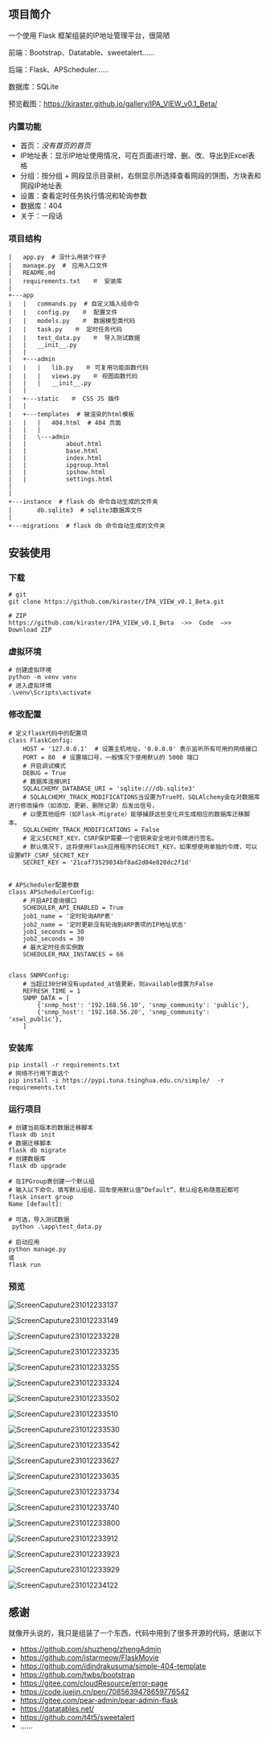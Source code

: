 ## 项目简介

一个使用 Flask 框架组装的IP地址管理平台，很简陋

前端：Bootstrap、Datatable、sweetalert……

后端：Flask、APScheduler……

数据库：SQLite

预览截图：https://kiraster.github.io/gallery/IPA_VIEW_v0.1_Beta/

### 内置功能

- 首页：*没有首页的首页* 
- IP地址表：显示IP地址使用情况，可在页面进行增、删、改、导出到Excel表格
-  分组：按分组 + 网段显示目录树，右侧显示所选择查看网段的饼图，方块表和网段IP地址表
-  设置：查看定时任务执行情况和轮询参数
-  数据库：404
-  关于：一段话

### 项目结构

```
|   app.py  # 没什么用装个样子
|   manage.py  #　应用入口文件
|   README.md
|   requirements.txt　　＃　安装库
|   
+---app
|   |   commands.py  # 自定义插入组命令
|   |   config.py　　＃　配置文件
|   |   models.py　　＃　数据模型类代码
|   |   task.py　　＃　定时任务代码
|   |   test_data.py　　＃　导入测试数据
|   |   __init__.py
|   |   
|   +---admin
|   |   |   lib.py　　＃ 可复用功能函数代码
|   |   |   views.py　　＃ 视图函数代码
|   |   |   __init__.py
|   |           
|   +---static　　＃　CSS JS 插件
|   |           
|   +---templates  # 被渲染的html模板
|   |   |   404.html  # 404 页面
|   |   |   
|   |   \---admin
|   |           about.html
|   |           base.html
|   |           index.html
|   |           ipgroup.html
|   |           ipshow.html
|   |           settings.html
|              
|           
+---instance  # flask db 命令自动生成的文件夹
|       db.sqlite3  # sqlite3数据库文件
|       
+---migrations  # flask db 命令自动生成的文件夹

```

## 安装使用

### 下载

```
# git
git clone https://github.com/kiraster/IPA_VIEW_v0.1_Beta.git

# ZIP
https://github.com/kiraster/IPA_VIEW_v0.1_Beta  ->>  Code  –>> Download ZIP
```

### 虚拟环境

```
# 创建虚拟环境
python -m venv venv
# 进入虚拟环境
.\venv\Scripts\activate
```

### 修改配置

```
# 定义flask代码中的配置项
class FlaskConfig:
    HOST = '127.0.0.1'  # 设置主机地址，'0.0.0.0' 表示监听所有可用的网络接口
    PORT = 80  # 设置端口号，一般情况下使用默认的 5000 端口
    # 开启调试模式
    DEBUG = True
    # 数据库连接URI
    SQLALCHEMY_DATABASE_URI = 'sqlite:///db.sqlite3'
    # SQLALCHEMY_TRACK_MODIFICATIONS当设置为True时，SQLAlchemy会在对数据库进行修改操作（如添加、更新、删除记录）后发出信号，
    # 以便其他组件（如Flask-Migrate）能够捕获这些变化并生成相应的数据库迁移脚本。
    SQLALCHEMY_TRACK_MODIFICATIONS = False
    # 定义SECRET_KEY，CSRF保护需要一个密钥来安全地对令牌进行签名。
    # 默认情况下，这将使用Flask应用程序的SECRET_KEY。如果想使用单独的令牌，可以设置WTF_CSRF_SECRET_KEY
    SECRET_KEY = '21caf73529034bf8ad2d04e820dc2f1d'


# APScheduler配置参数
class APSchedulerConfig:
    # 开启API查询接口
    SCHEDULER_API_ENABLED = True
    job1_name = '定时轮询ARP表'
    job2_name = '定时更新没有轮询到ARP表项的IP地址状态'
    job1_seconds = 30
    job2_seconds = 30
    # 最大定时任务实例数
    SCHEDULER_MAX_INSTANCES = 66


class SNMPConfig:
    # 当超过30分钟没有updated_at值更新，则available值置为False
    REFRESH_TIME = 1
    SNMP_DATA = [
        {'snmp_host': '192.168.56.10', 'snmp_community': 'public'},
        {'snmp_host': '192.168.56.20', 'snmp_community': 'xswl_public'},
    ]
```

### 安装库

```
pip install -r requirements.txt
# 网络不行用下面这个
pip install -i https://pypi.tuna.tsinghua.edu.cn/simple/  -r requirements.txt
```

### 运行项目

```
# 创建当前版本的数据迁移脚本
flask db init
# 数据迁移脚本
flask db migrate
# 创建数据库
flask db upgrade

# 在IPGroup表创建一个默认组
# 输入以下命令，填写默认组组，回车使用默认值“Default”，默认组名称随意起都可
flask insert group
Name [default]: 

# 可选，导入测试数据
 python .\app\test_data.py

# 启动应用
python manage.py
或
flask run
```

### 预览

![ScreenCaputure231012233137](https://s2.loli.net/2023/10/12/D4mpPBsOhouYZL2.jpg)

![ScreenCaputure231012233149](https://s2.loli.net/2023/10/12/LYQkNxOPDVXjHBR.jpg)

![ScreenCaputure231012233228](https://s2.loli.net/2023/10/13/IvNVqYmJnDoEU5c.jpg)

![ScreenCaputure231012233235](https://s2.loli.net/2023/10/13/wMDQG8XOuEf4tip.jpg)

![ScreenCaputure231012233255](https://s2.loli.net/2023/10/13/cCFhGL4rsMyWmEO.jpg)

![ScreenCaputure231012233324](https://s2.loli.net/2023/10/13/JuLl3vF6TOmCVzh.jpg)

![ScreenCaputure231012233502](https://s2.loli.net/2023/10/13/DBWQbeIamuhAxoC.jpg)

![ScreenCaputure231012233510](https://s2.loli.net/2023/10/13/hIDWOnZBg8fa4Em.jpg)

![ScreenCaputure231012233530](https://s2.loli.net/2023/10/13/x8yEvQ1nMkahf5V.jpg)

![ScreenCaputure231012233542](https://s2.loli.net/2023/10/13/ZbGsINpLFdKvo8V.jpg)

![ScreenCaputure231012233627](https://s2.loli.net/2023/10/13/X5BZhbJgnWLCQ4O.jpg)

![ScreenCaputure231012233635](https://s2.loli.net/2023/10/13/bC4mnLF6BJi5j9p.jpg)

![ScreenCaputure231012233734](https://s2.loli.net/2023/10/13/tMZQqxJToXSAldh.jpg)

![ScreenCaputure231012233740](https://s2.loli.net/2023/10/13/WzAx4NVm3UMeYGv.jpg)

![ScreenCaputure231012233800](https://s2.loli.net/2023/10/13/dYiTrvEaoOIDtcC.jpg)

![ScreenCaputure231012233912](https://s2.loli.net/2023/10/13/aV3eyd1iTzODQJ8.jpg)

![ScreenCaputure231012233923](https://s2.loli.net/2023/10/13/6T8n3uaABLqIZNE.jpg)

![ScreenCaputure231012233929](https://s2.loli.net/2023/10/13/f2qhtZa7uv4nr91.jpg)

![ScreenCaputure231012234122](https://s2.loli.net/2023/10/13/lAZ6hC2DcRerMEm.jpg)

## 感谢

就像开头说的，我只是组装了一个东西，代码中用到了很多开源的代码，感谢以下

- https://github.com/shuzheng/zhengAdmin
- https://github.com/istarmeow/FlaskMovie
- https://github.com/idindrakusuma/simple-404-template
- https://github.com/twbs/bootstrap
- https://gitee.com/cloudResource/error-page
- https://code.juejin.cn/pen/7085639478659776542
- https://gitee.com/pear-admin/pear-admin-flask
- https://datatables.net/
- https://github.com/t4t5/sweetalert
- ……
